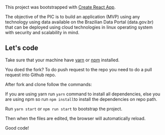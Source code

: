 This project was bootstrapped with [Create React App](https://github.com/facebook/create-react-app).

The objective of the PIC is to build an application (MVP) using any technology using data available on the Brazilian Data Portal (data.gov.br) that can be deployed using cloud technologies in linux operating system with security and scalability in mind.


## Let's code
Take sure that your machine have [yarn](https://yarnpkg.com/) or [npm](https://www.npmjs.com/) installed.


You doed the fork? To do push request to the repo you need to do a pull request into Github repo.

After fork and clone follow the commands:

If you are using yarn run `yarn` command to install all dependencies, else you are using npm so run `npm install`to install the dependencies on repo path.


Run `yarn start` or `npm run start` to bootstrap the project.

Then when the files are edited, the browser will automatically reload.

Good code!

